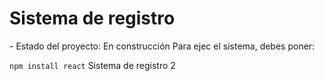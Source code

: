 <h1> Sistema de registro</h1>
  - Estado del proyecto: En construcción
  Para ejec el sistema, debes poner:
  
  ```npm install react```
Sistema de registro 2
